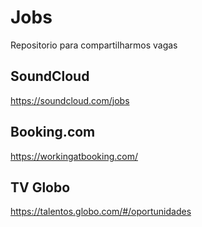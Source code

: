 # Jobs
Repositorio para compartilharmos vagas

## SoundCloud
https://soundcloud.com/jobs

## Booking.com
https://workingatbooking.com/

## TV Globo
https://talentos.globo.com/#/oportunidades
